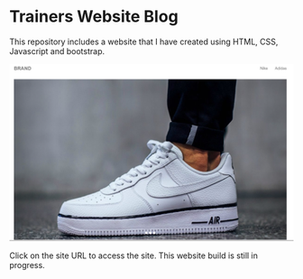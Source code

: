 # Trainers Website Blog
This repository includes a website that I have created using HTML, CSS, Javascript and bootstrap.

![alt text](/Images/Github.PNG)

Click on the site URL to access the site. This website build is still in progress.
